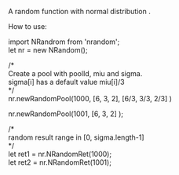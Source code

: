 A random function with normal distribution .

How to use:

import NRandrom from 'nrandom';<br/>
let nr = new NRandom();

/*<br/>
Create a pool with poolId, miu and sigma.<br/>
sigma[i] has a default value miu[i]/3<br/>
*/<br/>
nr.newRandomPool(1000, 
  [6, 3, 2],
  [6/3, 3/3, 2/3]
)

nr.newRandomPool(1001, 
  [6, 3, 2]
);

/*<br/>
random result range in [0, sigma.length-1]<br/>
*/<br/>
let ret1 = nr.NRandomRet(1000);<br/>
let ret2 = nr.NRandomRet(1001);


